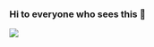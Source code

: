 ### Hi to everyone who sees this 👋
<a href="https://govltjsdnd24.github.io"><img src="https://img.shields.io/badge/Tech_Blog-green?style=for-the-badge&logo=GithubPages&logoColor=222222&link=https://govltjsdnd24.github.io"/></a>

<!--
**govltjsdnd24/govltjsdnd24** is a ✨ _special_ ✨ repository because its `README.md` (this file) appears on your GitHub profile.

Here are some ideas to get you started:

- 🔭 I’m currently working on ...
- 🌱 I’m currently learning ...
- 👯 I’m looking to collaborate on ...
- 🤔 I’m looking for help with ...
- 💬 Ask me about ...
- 📫 How to reach me: ...
- 😄 Pronouns: ...
- ⚡ Fun fact: ...
-->
